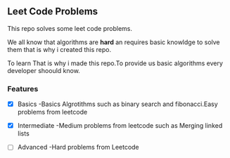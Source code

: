 ## Leet Code Problems

This repo solves some leet code problems.

We all know that algorithms are **hard** an requires basic knowldge to solve them that is why i created this repo.

To learn That is why i made this repo.To provide us basic algorithms every developer shoould know.

### Features

 - [x] Basics -Basics Algrotithms such as binary search and fibonacci.Easy problems from leetcode
 - [x] Intermediate -Medium problems from leetcode such as Merging linked lists
 - [ ] Advanced -Hard problems from Leetcode


